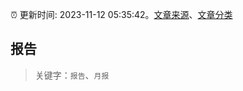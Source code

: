 :alarm_clock: 更新时间: 2023-11-12 05:35:42。[文章来源](/README.md)、[文章分类](/TAGS.md)

## 报告


> 关键字：`报告`、`月报`



